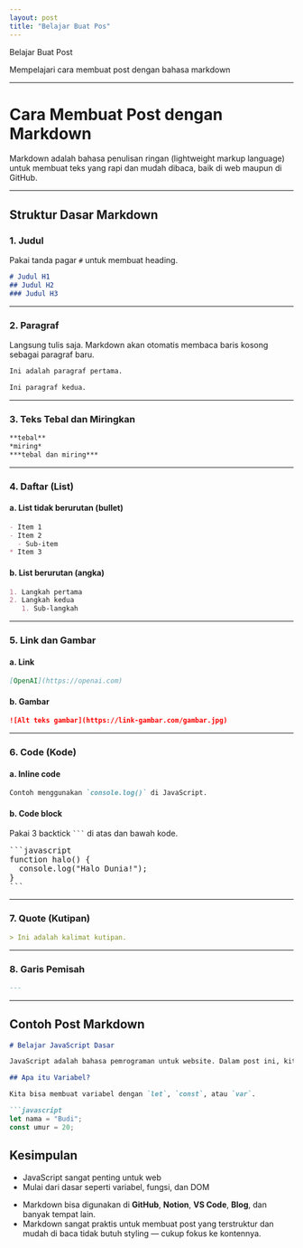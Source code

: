 ```yaml
---
layout: post
title: "Belajar Buat Pos"
---
```


Belajar Buat Post

Mempelajari cara membuat post dengan bahasa markdown

---

# Cara Membuat Post dengan Markdown

Markdown adalah bahasa penulisan ringan (lightweight markup language) untuk membuat teks yang rapi dan mudah dibaca, baik di web maupun di GitHub.

---

## Struktur Dasar Markdown

### 1. Judul

Pakai tanda pagar `#` untuk membuat heading.

```markdown
# Judul H1
## Judul H2
### Judul H3
````

---

### 2. Paragraf

Langsung tulis saja. Markdown akan otomatis membaca baris kosong sebagai paragraf baru.

```markdown
Ini adalah paragraf pertama.

Ini paragraf kedua.
```

---

### 3. Teks Tebal dan Miringkan 

```markdown
**tebal**
*miring*
***tebal dan miring***
```

---

### 4. Daftar (List)

#### a. List tidak berurutan (bullet)
```markdown
- Item 1
- Item 2
  - Sub-item
* Item 3
```

#### b. List berurutan (angka)
```markdown
1. Langkah pertama
2. Langkah kedua
   1. Sub-langkah
```

---

### 5. Link dan Gambar

#### a. Link
```markdown
[OpenAI](https://openai.com)
```

#### b. Gambar
```markdown
![Alt teks gambar](https://link-gambar.com/gambar.jpg)
```

---

### 6. Code (Kode)

#### a. Inline code
```markdown
Contoh menggunakan `console.log()` di JavaScript.
```

#### b. Code block
Pakai 3 backtick ` ``` ` di atas dan bawah kode.

<pre>
```javascript
function halo() {
  console.log("Halo Dunia!");
}
```
</pre>

---

### 7. Quote (Kutipan)
```markdown
> Ini adalah kalimat kutipan.
```

---

### 8. Garis Pemisah

```markdown
---
```

---

## Contoh Post Markdown

````markdown
# Belajar JavaScript Dasar

JavaScript adalah bahasa pemrograman untuk website. Dalam post ini, kita akan belajar dasar-dasarnya.

## Apa itu Variabel?

Kita bisa membuat variabel dengan `let`, `const`, atau `var`.

```javascript
let nama = "Budi";
const umur = 20;
````

## Kesimpulan

* JavaScript sangat penting untuk web
* Mulai dari dasar seperti variabel, fungsi, dan DOM
- Markdown bisa digunakan di **GitHub**, **Notion**, **VS Code**, **Blog**, dan banyak tempat lain.
- Markdown sangat praktis untuk membuat post yang terstruktur dan mudah di baca tidak butuh styling 
 — cukup fokus ke kontennya.
```
